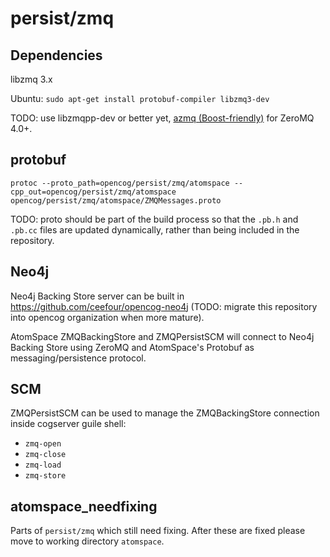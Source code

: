 # persist/zmq

## Dependencies

libzmq 3.x

Ubuntu: `sudo apt-get install protobuf-compiler libzmq3-dev`

TODO: use libzmqpp-dev or better yet, [azmq (Boost-friendly)](https://github.com/zeromq/azmq) for ZeroMQ 4.0+.

## protobuf

    protoc --proto_path=opencog/persist/zmq/atomspace --cpp_out=opencog/persist/zmq/atomspace opencog/persist/zmq/atomspace/ZMQMessages.proto

TODO: proto should be part of the build process so that the `.pb.h` and `.pb.cc`
files are updated dynamically, rather than being included in the repository.


## Neo4j

Neo4j Backing Store server can be built in https://github.com/ceefour/opencog-neo4j
(TODO: migrate this repository into opencog organization when more mature).

AtomSpace ZMQBackingStore and ZMQPersistSCM will connect to Neo4j Backing Store
using ZeroMQ and AtomSpace's Protobuf as messaging/persistence protocol.


## SCM

ZMQPersistSCM can be used to manage the ZMQBackingStore connection inside cogserver
guile shell:

* `zmq-open`
* `zmq-close`
* `zmq-load`
* `zmq-store`


## atomspace_needfixing

Parts of `persist/zmq` which still need fixing.
After these are fixed please move to working directory `atomspace`.
